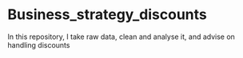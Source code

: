# Business_strategy_discounts
In this repository, I take raw data, clean and analyse it, and advise on handling discounts
